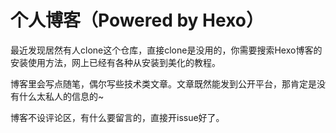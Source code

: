 # 个人博客（Powered by Hexo）

最近发现居然有人clone这个仓库，直接clone是没用的，你需要搜索Hexo博客的安装使用方法，网上已经有各种从安装到美化的教程。

博客里会写点随笔，偶尔写些技术类文章。文章既然能发到公开平台，那肯定是没有什么太私人的信息的~

博客不设评论区，有什么要留言的，直接开issue好了。